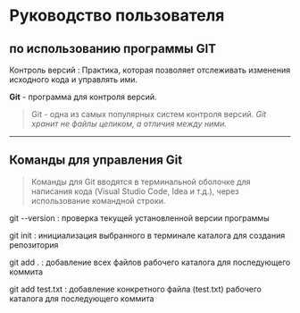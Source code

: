 # Руководство пользователя 
## по использованию программы GIT 

Контроль версий 
: Практика, которая позволяет отслеживать изменения исходного кода и управлять ими.

**Git** - программа для контроля версий.
> Git - одна из самых популярных систем контроля версий. 
*Git хранит не файлы целиком, а отличия между ними.*

___

## Команды для управления Git

> Команды для Git вводятся в терминальной оболочке для написания кода (Visual Studio Code, Idea и т.д.), через использование командной строки.

git --version
: проверка текущей установленной версии программы

git init
: инициализация выбранного в терминале каталога для создания репозитория

git add . 
: добавление всех файлов рабочего каталога для последующего коммита

git add test.txt
: добавление конкретного файла (test.txt) рабочего каталога для последующего коммита

